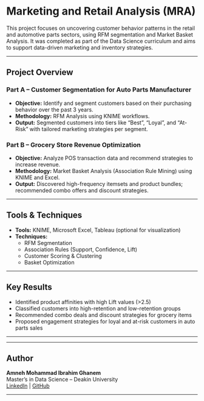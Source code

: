 #  Marketing and Retail Analysis (MRA)

This project focuses on uncovering customer behavior patterns in the retail and automotive parts sectors, using RFM segmentation and Market Basket Analysis. It was completed as part of the Data Science curriculum and aims to support data-driven marketing and inventory strategies.

---

##  Project Overview

### Part A – Customer Segmentation for Auto Parts Manufacturer
- **Objective:** Identify and segment customers based on their purchasing behavior over the past 3 years.
- **Methodology:** RFM Analysis using KNIME workflows.
- **Output:** Segmented customers into tiers like “Best”, “Loyal”, and “At-Risk” with tailored marketing strategies per segment.

### Part B – Grocery Store Revenue Optimization
- **Objective:** Analyze POS transaction data and recommend strategies to increase revenue.
- **Methodology:** Market Basket Analysis (Association Rule Mining) using KNIME and Excel.
- **Output:** Discovered high-frequency itemsets and product bundles; recommended combo offers and discount strategies.

---

##  Tools & Techniques

- **Tools:** KNIME, Microsoft Excel, Tableau (optional for visualization)
- **Techniques:** 
  - RFM Segmentation
  - Association Rules (Support, Confidence, Lift)
  - Customer Scoring & Clustering
  - Basket Optimization

---

##  Key Results

- Identified product affinities with high Lift values (>2.5)
- Classified customers into high-retention and low-retention groups
- Recommended combo deals and discount strategies for grocery items
- Proposed engagement strategies for loyal and at-risk customers in auto parts sales

---


---

## Author

**Amneh Mohammad Ibrahim Ghanem**  
Master’s in Data Science – Deakin University  
[LinkedIn](https://www.linkedin.com/in/amneh-m) | [GitHub](https://github.com/amneh992)

---



